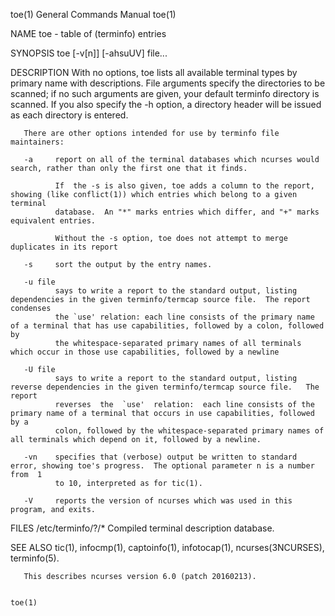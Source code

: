 toe(1)                                                        General Commands Manual                                                       toe(1)

NAME
       toe - table of (terminfo) entries

SYNOPSIS
       toe [-v[n]] [-ahsuUV] file...

DESCRIPTION
       With  no  options,  toe lists all available terminal types by primary name with descriptions.  File arguments specify the directories to be
       scanned; if no such arguments are given, your default terminfo directory is scanned.  If you also specify the -h option, a directory header
       will be issued as each directory is entered.

       There are other options intended for use by terminfo file maintainers:

       -a     report on all of the terminal databases which ncurses would search, rather than only the first one that it finds.

              If  the -s is also given, toe adds a column to the report, showing (like conflict(1)) which entries which belong to a given terminal
              database.  An "*" marks entries which differ, and "+" marks equivalent entries.

              Without the -s option, toe does not attempt to merge duplicates in its report

       -s     sort the output by the entry names.

       -u file
              says to write a report to the standard output, listing dependencies in the given terminfo/termcap source file.  The report condenses
              the `use' relation: each line consists of the primary name of a terminal that has use capabilities, followed by a colon, followed by
              the whitespace-separated primary names of all terminals which occur in those use capabilities, followed by a newline

       -U file
              says to write a report to the standard output, listing reverse dependencies in the given terminfo/termcap source file.   The  report
              reverses  the  `use'  relation:  each line consists of the primary name of a terminal that occurs in use capabilities, followed by a
              colon, followed by the whitespace-separated primary names of all terminals which depend on it, followed by a newline.

       -vn    specifies that (verbose) output be written to standard error, showing toe's progress.  The optional parameter n is a number  from  1
              to 10, interpreted as for tic(1).

       -V     reports the version of ncurses which was used in this program, and exits.

FILES
       /etc/terminfo/?/*
            Compiled terminal description database.

SEE ALSO
       tic(1), infocmp(1), captoinfo(1), infotocap(1), ncurses(3NCURSES), terminfo(5).

       This describes ncurses version 6.0 (patch 20160213).

                                                                                                                                            toe(1)
